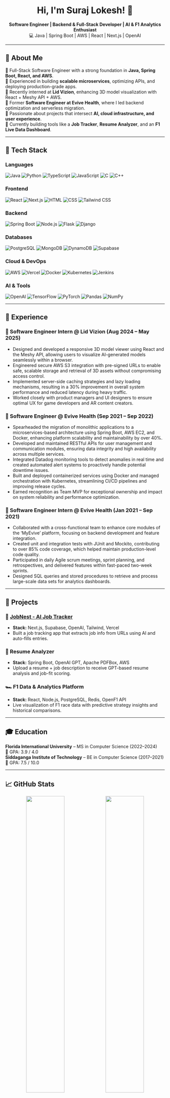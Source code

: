 <h1 align="center">Hi, I'm Suraj Lokesh! 👋</h1>

<p align="center">
  <b>Software Engineer | Backend & Full-Stack Developer | AI & F1 Analytics Enthusiast</b><br/>
  💻 Java | Spring Boot | AWS | React | Next.js | OpenAI
</p>

---

## 🚀 About Me

🔹 Full-Stack Software Engineer with a strong foundation in **Java, Spring Boot, React, and AWS**.  
🔹 Experienced in building **scalable microservices**, optimizing APIs, and deploying production-grade apps.  
🔹 Recently interned at **Lid Vizion**, enhancing 3D model visualization with React + Meshy API + AWS.  
🔹 Former **Software Engineer at Evive Health**, where I led backend optimization and serverless migration.  
🔹 Passionate about projects that intersect **AI, cloud infrastructure, and user experience**.  
🔹 Currently building tools like a **Job Tracker**, **Resume Analyzer**, and an **F1 Live Data Dashboard**.  

---

## 🧰 Tech Stack

### **Languages**
![Java](https://img.shields.io/badge/Java-ED8B00?style=for-the-badge&logo=java&logoColor=white)
![Python](https://img.shields.io/badge/Python-3776AB?style=for-the-badge&logo=python&logoColor=white)
![TypeScript](https://img.shields.io/badge/TypeScript-3178C6?style=for-the-badge&logo=typescript&logoColor=white)
![JavaScript](https://img.shields.io/badge/JavaScript-F7DF1E?style=for-the-badge&logo=javascript&logoColor=black)
![C](https://img.shields.io/badge/C-00599C?style=for-the-badge&logo=c&logoColor=white)
![C++](https://img.shields.io/badge/C++-00599C?style=for-the-badge&logo=c%2B%2B&logoColor=white)

### **Frontend**
![React](https://img.shields.io/badge/React-20232A?style=for-the-badge&logo=react&logoColor=61DAFB)
![Next.js](https://img.shields.io/badge/Next.js-000000?style=for-the-badge&logo=next.js&logoColor=white)
![HTML](https://img.shields.io/badge/HTML5-E34F26?style=for-the-badge&logo=html5&logoColor=white)
![CSS](https://img.shields.io/badge/CSS3-1572B6?style=for-the-badge&logo=css3&logoColor=white)
![Tailwind CSS](https://img.shields.io/badge/Tailwind_CSS-38B2AC?style=for-the-badge&logo=tailwind-css&logoColor=white)

### **Backend**
![Spring Boot](https://img.shields.io/badge/Spring_Boot-6DB33F?style=for-the-badge&logo=spring-boot&logoColor=white)
![Node.js](https://img.shields.io/badge/Node.js-43853D?style=for-the-badge&logo=node.js&logoColor=white)
![Flask](https://img.shields.io/badge/Flask-000000?style=for-the-badge&logo=flask&logoColor=white)
![Django](https://img.shields.io/badge/Django-092E20?style=for-the-badge&logo=django&logoColor=white)

### **Databases**
![PostgreSQL](https://img.shields.io/badge/PostgreSQL-316192?style=for-the-badge&logo=postgresql&logoColor=white)
![MongoDB](https://img.shields.io/badge/MongoDB-4EA94B?style=for-the-badge&logo=mongodb&logoColor=white)
![DynamoDB](https://img.shields.io/badge/AWS%20DynamoDB-4053D6?style=for-the-badge&logo=amazon-dynamodb&logoColor=white)
![Supabase](https://img.shields.io/badge/Supabase-3ECF8E?style=for-the-badge&logo=supabase&logoColor=white)

### **Cloud & DevOps**
![AWS](https://img.shields.io/badge/AWS-232F3E?style=for-the-badge&logo=amazon-aws&logoColor=white)
![Vercel](https://img.shields.io/badge/Vercel-000000?style=for-the-badge&logo=vercel&logoColor=white)
![Docker](https://img.shields.io/badge/Docker-2496ED?style=for-the-badge&logo=docker&logoColor=white)
![Kubernetes](https://img.shields.io/badge/Kubernetes-326CE5?style=for-the-badge&logo=kubernetes&logoColor=white)
![Jenkins](https://img.shields.io/badge/Jenkins-D24939?style=for-the-badge&logo=jenkins&logoColor=white)

### **AI & Tools**
![OpenAI](https://img.shields.io/badge/OpenAI-412991?style=for-the-badge&logo=openai&logoColor=white)
![TensorFlow](https://img.shields.io/badge/TensorFlow-FF6F00?style=for-the-badge&logo=tensorflow&logoColor=white)
![PyTorch](https://img.shields.io/badge/PyTorch-EE4C2C?style=for-the-badge&logo=pytorch&logoColor=white)
![Pandas](https://img.shields.io/badge/Pandas-150458?style=for-the-badge&logo=pandas&logoColor=white)
![NumPy](https://img.shields.io/badge/NumPy-013243?style=for-the-badge&logo=numpy&logoColor=white)


---

## 💼 Experience

### 🌟 Software Engineer Intern @ Lid Vizion (Aug 2024 – May 2025)
- Designed and developed a responsive 3D model viewer using React and the Meshy API, allowing users to visualize AI-generated models seamlessly within a browser.
- Engineered secure AWS S3 integration with pre-signed URLs to enable safe, scalable storage and retrieval of 3D assets without compromising access control.
- Implemented server-side caching strategies and lazy loading mechanisms, resulting in a 30% improvement in overall system performance and reduced latency during heavy traffic.
- Worked closely with product managers and UI designers to ensure optimal UX for game developers and AR content creators.

### 💼 Software Engineer @ Evive Health (Sep 2021 – Sep 2022)
- Spearheaded the migration of monolithic applications to a microservices-based architecture using Spring Boot, AWS EC2, and Docker, enhancing platform scalability and maintainability by over 40%.
- Developed and maintained RESTful APIs for user management and communication modules, ensuring data integrity and high availability across multiple services.
- Integrated Datadog monitoring tools to detect anomalies in real time and created automated alert systems to proactively handle potential downtime issues.
- Built and deployed containerized services using Docker and managed orchestration with Kubernetes, streamlining CI/CD pipelines and improving release cycles.
- Earned recognition as Team MVP for exceptional ownership and impact on system reliability and performance optimization.

### 💼 Software Engineer Intern @ Evive Health (Jan 2021 – Sep 2021)
- Collaborated with a cross-functional team to enhance core modules of the ‘MyEvive’ platform, focusing on backend development and feature integration.
- Created unit and integration tests with JUnit and Mockito, contributing to over 85% code coverage, which helped maintain production-level code quality.
- Participated in daily Agile scrum meetings, sprint planning, and retrospectives, and delivered features within fast-paced two-week sprints.
- Designed SQL queries and stored procedures to retrieve and process large-scale data sets for analytics dashboards.

---

## 🧪 Projects

### 📂 [JobNest - AI Job Tracker](https://job-tracker-mixh.vercel.app/)
- **Stack:** Next.js, Supabase, OpenAI, Tailwind, Vercel  
- Built a job tracking app that extracts job info from URLs using AI and auto-fills entries.

### 🤖 Resume Analyzer
- **Stack:** Spring Boot, OpenAI GPT, Apache PDFBox, AWS  
- Upload a resume + job description to receive GPT-based resume analysis and job-fit scoring.

### 🏎️ F1 Data & Analytics Platform
- **Stack:** React, Node.js, PostgreSQL, Redis, OpenF1 API  
- Live visualization of F1 race data with predictive strategy insights and historical comparisons.

---

## 🎓 Education

**Florida International University** – MS in Computer Science (2022–2024)  
📌 GPA: 3.9 / 4.0  
**Siddaganga Institute of Technology** – BE in Computer Science (2017–2021)  
📌 GPA: 7.5 / 10.0

---

## 📈 GitHub Stats
<p align="center">
  <img src="https://github-readme-stats.vercel.app/api?username=surajlokesh&show_icons=true&theme=dark" width="49%" />
  <img src="https://github-readme-stats.vercel.app/api/top-langs/?username=surajlokesh&layout=compact&theme=dark" width="49%" />
</p>

---

## 🧠 Leetcode Stats
<p align="center">
  <img src="https://leetcard.jacoblin.cool/Suraj_Lokesh?theme=dark&font=Karma" width="80%" />
</p>

---

## 🌐 Let's Connect

[![LinkedIn](https://img.shields.io/badge/LinkedIn-Suraj_Lokesh-blue?style=for-the-badge&logo=linkedin)](https://www.linkedin.com/in/surajlokesh/)  
[![GitHub](https://img.shields.io/badge/GitHub-SurajLokesh-black?style=for-the-badge&logo=github)](https://github.com/surajlokesh)  
📧 **Email:** surajlokesh12@gmail.com  

---

## ⚡ Fun Facts

- 🏁 Obsessed with Formula 1 and real-time race analytics.  
- 🎸 Learning guitar to surprise my family!  
- 📊 Exploring finance and algorithmic trading in spare time.

---

### ✨ Let’s innovate and build something impactful together!
